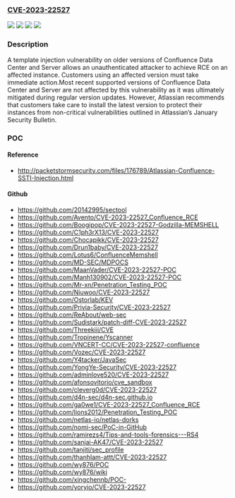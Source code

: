 ### [CVE-2023-22527](https://cve.mitre.org/cgi-bin/cvename.cgi?name=CVE-2023-22527)
![](https://img.shields.io/static/v1?label=Product&message=Confluence%20Data%20Center&color=blue)
![](https://img.shields.io/static/v1?label=Product&message=Confluence%20Server&color=blue)
![](https://img.shields.io/static/v1?label=Version&message=n%2Fa&color=blue)
![](https://img.shields.io/static/v1?label=Vulnerability&message=RCE%20(Remote%20Code%20Execution)&color=brighgreen)

### Description

A template injection vulnerability on older versions of Confluence Data Center and Server allows an unauthenticated attacker to achieve RCE on an affected instance. Customers using an affected version must take immediate action.Most recent supported versions of Confluence Data Center and Server are not affected by this vulnerability as it was ultimately mitigated during regular version updates. However, Atlassian recommends that customers take care to install the latest version to protect their instances from non-critical vulnerabilities outlined in Atlassian’s January Security Bulletin.

### POC

#### Reference
- http://packetstormsecurity.com/files/176789/Atlassian-Confluence-SSTI-Injection.html

#### Github
- https://github.com/20142995/sectool
- https://github.com/Avento/CVE-2023-22527_Confluence_RCE
- https://github.com/Boogipop/CVE-2023-22527-Godzilla-MEMSHELL
- https://github.com/C1ph3rX13/CVE-2023-22527
- https://github.com/Chocapikk/CVE-2023-22527
- https://github.com/Drun1baby/CVE-2023-22527
- https://github.com/Lotus6/ConfluenceMemshell
- https://github.com/MD-SEC/MDPOCS
- https://github.com/MaanVader/CVE-2023-22527-POC
- https://github.com/Manh130902/CVE-2023-22527-POC
- https://github.com/Mr-xn/Penetration_Testing_POC
- https://github.com/Niuwoo/CVE-2023-22527
- https://github.com/Ostorlab/KEV
- https://github.com/Privia-Security/CVE-2023-22527
- https://github.com/ReAbout/web-sec
- https://github.com/Sudistark/patch-diff-CVE-2023-22527
- https://github.com/Threekiii/CVE
- https://github.com/Tropinene/Yscanner
- https://github.com/VNCERT-CC/CVE-2023-22527-confluence
- https://github.com/Vozec/CVE-2023-22527
- https://github.com/Y4tacker/JavaSec
- https://github.com/YongYe-Security/CVE-2023-22527
- https://github.com/adminlove520/CVE-2023-22527
- https://github.com/afonsovitorio/cve_sandbox
- https://github.com/cleverg0d/CVE-2023-22527
- https://github.com/d4n-sec/d4n-sec.github.io
- https://github.com/ga0we1/CVE-2023-22527_Confluence_RCE
- https://github.com/lions2012/Penetration_Testing_POC
- https://github.com/netlas-io/netlas-dorks
- https://github.com/nomi-sec/PoC-in-GitHub
- https://github.com/ramirezs4/Tips-and-tools-forensics---RS4
- https://github.com/sanjai-AK47/CVE-2023-22527
- https://github.com/tanjiti/sec_profile
- https://github.com/thanhlam-attt/CVE-2023-22527
- https://github.com/wy876/POC
- https://github.com/wy876/wiki
- https://github.com/xingchennb/POC-
- https://github.com/yoryio/CVE-2023-22527

